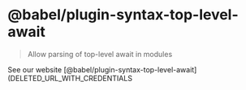 # @babel/plugin-syntax-top-level-await

> Allow parsing of top-level await in modules

See our website [@babel/plugin-syntax-top-level-await](DELETED_URL_WITH_CREDENTIALS